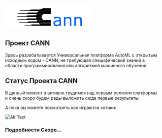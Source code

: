 ![Alt text](https://github.com/cann-project-ai/master/blob/main/logo.svg)


## Проект CANN

Здесь разрабатывается Универсальная платформа AutoML  с открытым исходным кодом - CANN, не требующая специфический знаний в области программирования или алгоритмов машинного обучения.


## Статус Проекта CANN

В данный момент в активно трудимся над первым релизом платформы и очень скоро будем рады выложить сюда первые результаты.

А пока вы можете посмотреть как играются котики:


![Alt Text](https://media.giphy.com/media/vFKqnCdLPNOKc/giphy.gif)

### Подробности Скоро...
